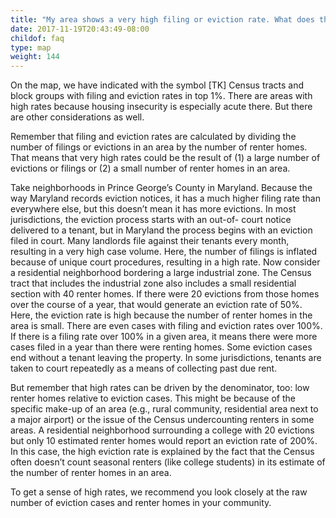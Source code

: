 ```yaml
---
title: "My area shows a very high filing or eviction rate. What does this mean?"
date: 2017-11-19T20:43:49-08:00
childof: faq
type: map
weight: 144
---
```

On the map, we have indicated with the symbol [TK] Census tracts and block groups with filing and eviction rates in top 1%. There are areas with high rates because housing insecurity is especially acute there. But there are other considerations as well.

Remember that filing and eviction rates are calculated by dividing the number of filings or evictions in an area by the number of renter homes. That means that very high rates could be the result of (1) a large number of evictions or filings or (2) a small number of renter homes in an area.

Take neighborhoods in Prince George’s County in Maryland. Because the way Maryland records eviction notices, it has a much higher filing rate than everywhere else, but this doesn’t mean it has more evictions. In most jurisdictions, the eviction process starts with an out-of- court notice
delivered to a tenant, but in Maryland the process begins with an eviction filed in court. Many landlords file against their tenants every month, resulting in a very high case volume. Here, the number of filings is inflated because of unique court procedures, resulting in a high rate.
Now consider a residential neighborhood bordering a large industrial zone. The Census tract that includes the industrial zone also includes a small residential section with 40 renter homes. If there were 20 evictions from those homes over the course of a year, that would generate an eviction rate
of 50%. Here, the eviction rate is high because the number of renter homes in the area is small. There are even cases with filing and eviction rates over 100%. If there is a filing rate over 100% in a given area, it means there were more cases filed in a year than there were renting homes. Some
eviction cases end without a tenant leaving the property. In some jurisdictions, tenants are taken to court repeatedly as a means of collecting past due rent.

But remember that high rates can be driven by the denominator, too: low renter homes relative to eviction cases. This might be because of the specific make-up of an area (e.g., rural community, residential area next to a major airport) or the issue of the Census undercounting renters in some
areas. A residential neighborhood surrounding a college with 20 evictions but only 10 estimated renter homes would report an eviction rate of 200%. In this case, the high eviction rate is explained by the fact that the Census often doesn’t count seasonal renters (like college students) in its estimate
of the number of renter homes in an area. 

To get a sense of high rates, we recommend you look closely at the raw number of eviction cases and renter homes in your community.
